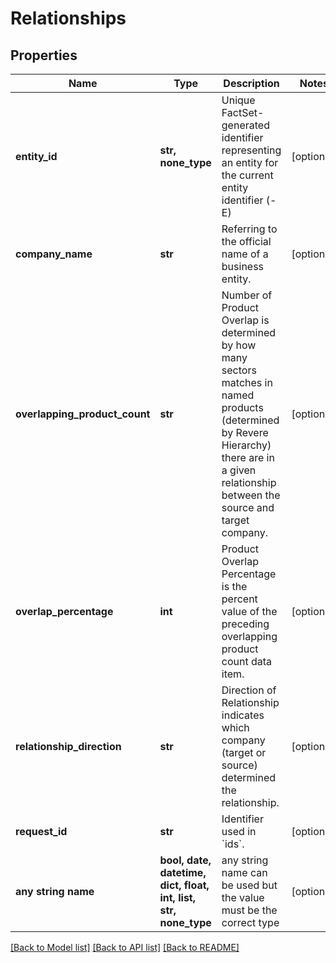 # Relationships


## Properties
Name | Type | Description | Notes
------------ | ------------- | ------------- | -------------
**entity_id** | **str, none_type** | Unique FactSet-generated identifier representing an entity for the current entity identifier (-E) | [optional] 
**company_name** | **str** | Referring to the official name of a business entity. | [optional] 
**overlapping_product_count** | **str** | Number of Product Overlap is determined by how many sectors matches in named products (determined by Revere Hierarchy) there are in a given relationship between the source and target company. | [optional] 
**overlap_percentage** | **int** | Product Overlap Percentage is the percent value of the preceding overlapping product count data item. | [optional] 
**relationship_direction** | **str** | Direction of Relationship indicates which company (target or source) determined the relationship. | [optional] 
**request_id** | **str** | Identifier used in &#x60;ids&#x60;. | [optional] 
**any string name** | **bool, date, datetime, dict, float, int, list, str, none_type** | any string name can be used but the value must be the correct type | [optional]

[[Back to Model list]](../README.md#documentation-for-models) [[Back to API list]](../README.md#documentation-for-api-endpoints) [[Back to README]](../README.md)


